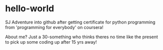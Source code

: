 # hello-world
SJ Adventure into github after getting certificate for python programming from 'programming for everybody' on coursera!

About me?
Just a 30-something who thinks theres no time like the present to pick up some coding up after 15 yrs away!
